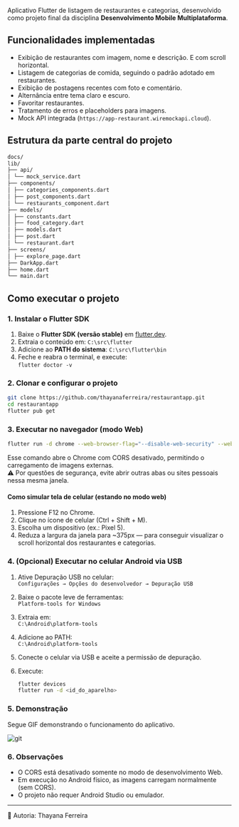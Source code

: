 Aplicativo Flutter de listagem de restaurantes e categorias, desenvolvido como projeto final da disciplina **Desenvolvimento Mobile Multiplataforma**.

## Funcionalidades implementadas

- Exibição de restaurantes com imagem, nome e descrição. E com scroll horizontal.
- Listagem de categorias de comida, seguindo o padrão adotado em restaurantes.
- Exibição de postagens recentes com foto e comentário.
- Alternância entre tema claro e escuro.
- Favoritar restaurantes.
- Tratamento de erros e placeholders para imagens.
- Mock API integrada (`https://app-restaurant.wiremockapi.cloud`).

## Estrutura da parte central do projeto

```bash
docs/
lib/
├── api/
│ └── mock_service.dart
├── components/
│ ├── categories_components.dart
│ ├── post_components.dart
│ └── restaurants_component.dart
├── models/
│ ├── constants.dart
│ ├── food_category.dart
│ ├── models.dart
│ ├── post.dart
│ └── restaurant.dart
├── screens/
│ ├── explore_page.dart
├── DarkApp.dart
├── home.dart
└── main.dart
```

## Como executar o projeto

### 1. Instalar o Flutter SDK
1. Baixe o **Flutter SDK (versão stable)** em [flutter.dev](https://flutter.dev/docs/get-started/install).
2. Extraia o conteúdo em: ```C:\src\flutter```  
3. Adicione ao **PATH do sistema**: ```C:\src\flutter\bin```  
4. Feche e reabra o terminal, e execute:  
```flutter doctor -v```

### 2. Clonar e configurar o projeto

```bash
git clone https://github.com/thayanaferreira/restaurantapp.git
cd restaurantapp
flutter pub get
```

### 3. Executar no navegador (modo Web)

```bash
flutter run -d chrome --web-browser-flag="--disable-web-security" --web-browser-flag="--user-data-dir=C:\tmp\chrome-dev"
```
Esse comando abre o Chrome com CORS desativado, permitindo o carregamento de imagens externas.   
⚠️ Por questões de segurança, evite abrir outras abas ou sites pessoais nessa mesma janela.

#### Como simular tela de celular (estando no modo web)

1. Pressione F12 no Chrome.
2. Clique no ícone de celular (Ctrl + Shift + M).
3. Escolha um dispositivo (ex.: Pixel 5).
4. Reduza a largura da janela para ~375px — para conseguir visualizar o scroll horizontal dos restaurantes e categorias.

### 4. (Opcional) Executar no celular Android via USB

1. Ative Depuração USB no celular:  
```Configurações → Opções do desenvolvedor → Depuração USB```

2. Baixe o pacote leve de ferramentas:  
```Platform-tools for Windows```

3. Extraia em:  
```C:\Android\platform-tools```

4. Adicione ao PATH:  
```C:\Android\platform-tools```

5. Conecte o celular via USB e aceite a permissão de depuração.

6. Execute:

    ```bash
    flutter devices
    flutter run -d <id_do_aparelho>
    ```

### 5. Demonstração

Segue GIF demonstrando o funcionamento do aplicativo.  

![git](docs/demo.gif)


### 6. Observações

- O CORS está desativado somente no modo de desenvolvimento Web.
- Em execução no Android físico, as imagens carregam normalmente (sem CORS).
- O projeto não requer Android Studio ou emulador.

---

🧠 Autoria: Thayana Ferreira